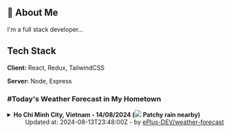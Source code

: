 ## 🚀 About Me
I'm a full stack developer...


## Tech Stack

**Client:** React, Redux, TailwindCSS

**Server:** Node, Express

### #Today's Weather Forecast in My Hometown



<details>
    <summary><b>Ho Chi Minh City, Vietnam - 14/08/2024 (<img src="https://cdn.weatherapi.com/weather/64x64/day/176.png" /> Patchy rain nearby)</b>
    </summary>

    
<table>
    <tr>
        <th>Hour</th>
        <td>00:00</td><td>01:00</td><td>02:00</td><td>03:00</td><td>04:00</td><td>05:00</td><td>06:00</td><td>07:00</td><td>08:00</td><td>09:00</td><td>10:00</td><td>11:00</td><td>12:00</td><td>13:00</td><td>14:00</td><td>15:00</td><td>16:00</td><td>17:00</td><td>18:00</td><td>19:00</td><td>20:00</td><td>21:00</td><td>22:00</td><td>23:00</td>
    </tr>
    <tr>
        <th>Weather</th>
        <td><img src="https://cdn.weatherapi.com/weather/64x64/night/113.png"></img></td><td><img src="https://cdn.weatherapi.com/weather/64x64/night/113.png"></img></td><td><img src="https://cdn.weatherapi.com/weather/64x64/night/113.png"></img></td><td><img src="https://cdn.weatherapi.com/weather/64x64/night/113.png"></img></td><td><img src="https://cdn.weatherapi.com/weather/64x64/night/113.png"></img></td><td><img src="https://cdn.weatherapi.com/weather/64x64/night/116.png"></img></td><td><img src="https://cdn.weatherapi.com/weather/64x64/day/113.png"></img></td><td><img src="https://cdn.weatherapi.com/weather/64x64/day/116.png"></img></td><td><img src="https://cdn.weatherapi.com/weather/64x64/day/116.png"></img></td><td><img src="https://cdn.weatherapi.com/weather/64x64/day/176.png"></img></td><td><img src="https://cdn.weatherapi.com/weather/64x64/day/176.png"></img></td><td><img src="https://cdn.weatherapi.com/weather/64x64/day/176.png"></img></td><td><img src="https://cdn.weatherapi.com/weather/64x64/day/176.png"></img></td><td><img src="https://cdn.weatherapi.com/weather/64x64/day/119.png"></img></td><td><img src="https://cdn.weatherapi.com/weather/64x64/day/263.png"></img></td><td><img src="https://cdn.weatherapi.com/weather/64x64/day/119.png"></img></td><td><img src="https://cdn.weatherapi.com/weather/64x64/day/176.png"></img></td><td><img src="https://cdn.weatherapi.com/weather/64x64/day/176.png"></img></td><td><img src="https://cdn.weatherapi.com/weather/64x64/day/176.png"></img></td><td><img src="https://cdn.weatherapi.com/weather/64x64/night/176.png"></img></td><td><img src="https://cdn.weatherapi.com/weather/64x64/night/176.png"></img></td><td><img src="https://cdn.weatherapi.com/weather/64x64/night/176.png"></img></td><td><img src="https://cdn.weatherapi.com/weather/64x64/night/119.png"></img></td><td><img src="https://cdn.weatherapi.com/weather/64x64/night/176.png"></img></td>
    </tr>
    <tr>
        <th>Condition</th>
        <td width="200px">Clear </td><td width="200px">Clear </td><td width="200px">Clear </td><td width="200px">Clear </td><td width="200px">Clear </td><td width="200px">Partly Cloudy </td><td width="200px">Sunny</td><td width="200px">Partly Cloudy </td><td width="200px">Partly Cloudy </td><td width="200px">Patchy rain nearby</td><td width="200px">Patchy rain nearby</td><td width="200px">Patchy rain nearby</td><td width="200px">Patchy rain nearby</td><td width="200px">Cloudy </td><td width="200px">Patchy light drizzle</td><td width="200px">Cloudy </td><td width="200px">Patchy rain nearby</td><td width="200px">Patchy rain nearby</td><td width="200px">Patchy rain nearby</td><td width="200px">Patchy rain nearby</td><td width="200px">Patchy rain nearby</td><td width="200px">Patchy rain nearby</td><td width="200px">Cloudy </td><td width="200px">Patchy rain nearby</td>
    </tr>
    <tr>
        <th>Temperature</th>
        <td>27.1 °C</td><td>26.8 °C</td><td>26.5 °C</td><td>26.4 °C</td><td>26.2 °C</td><td>26.1 °C</td><td>27.1 °C</td><td>27.3 °C</td><td>28.9 °C</td><td>30.5 °C</td><td>32.1 °C</td><td>33.3 °C</td><td>33.6 °C</td><td>32.7 °C</td><td>32.7 °C</td><td>32.9 °C</td><td>32.6 °C</td><td>31.5 °C</td><td>30.8 °C</td><td>30.4 °C</td><td>29.9 °C</td><td>29.4 °C</td><td>28.6 °C</td><td>28 °C</td>
    </tr>
    <tr>
        <th>Wind</th>
        <td>9.7 kph</td><td>9.4 kph</td><td>8.6 kph</td><td>7.6 kph</td><td>6.5 kph</td><td>4.3 kph</td><td>6.1 kph</td><td>6.8 kph</td><td>8.3 kph</td><td>9.7 kph</td><td>9.7 kph</td><td>10.1 kph</td><td>10.8 kph</td><td>11.5 kph</td><td>10.8 kph</td><td>10.4 kph</td><td>10.4 kph</td><td>9.4 kph</td><td>7.9 kph</td><td>8.3 kph</td><td>10.1 kph</td><td>11.9 kph</td><td>12.6 kph</td><td>11.9 kph</td>
    </tr>
</table>

</details>

<div align="right">
    Updated at: 2024-08-13T23:48:00Z - by <a target="_blank"
        href="https://github.com/ePlus-DEV/weather-forecast">ePlus-DEV/weather-forecast</a>
</div>